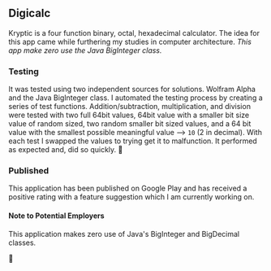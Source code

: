 
## Digicalc 
Kryptic is a four function binary, octal, hexadecimal calculator. The idea for this app came while furthering 
my studies in computer architecture. *This app make zero use the Java BigInteger class.* 

### Testing
It was tested using two independent sources for solutions. Wolfram Alpha and the Java 
BigInteger class. I automated the testing process by creating a series of test functions. 
Addition/subtraction, multiplication, and division were tested with two full 64bit values, 64bit value 
with a smaller bit size value of random sized, two random smaller bit sized values,
and a 64 bit value with the smallest possible meaningful value --> `10` (2 in decimal). 
With each test I swapped the values to trying get it to malfunction. It performed as 
expected and, did so quickly. :muscle:

### Published
This application has been published on Google Play and has received a positive rating with a 
feature suggestion which I am currently working on.
 

#### Note to Potential Employers
This application makes zero use of Java's BigInteger and BigDecimal classes. 
 

 

:vulcan_salute:
